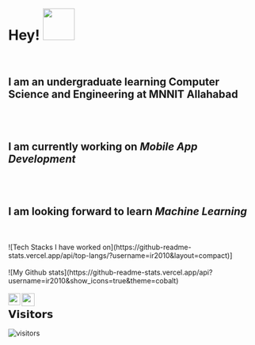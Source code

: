 <h1>Hey! <img height="64px" src="https://github.com/ir2010/ir2010/blob/main/assets/waving_hand_sign_1024.gif"></h1>

<br>

<h2>I am an undergraduate learning Computer Science and Engineering at MNNIT Allahabad</h2>
<br>
<br>
<h2>I am currently working on <b><i>Mobile App Development</b></i></h2>
<br>
<br>
<h2>I am looking forward to learn <b><i>Machine Learning</b></i></h2>
<br>
<br>
![Tech Stacks I have worked on](https://github-readme-stats.vercel.app/api/top-langs/?username=ir2010&layout=compact)]
<br>
<br>
![My Github stats](https://github-readme-stats.vercel.app/api?username=ir2010&show_icons=true&theme=cobalt)
<br>
<br>
<a href="https://www.linkedin.com/in//">
    <img align="left" width="24px" src="https://github.com/ir2010/ir2010/blob/main/assets/waving_hand_sign_1024.gif" />
  </a>
  
<a href="mailto:ishuraj2010@gmail.com">
    <img align="left" width="26px" src="https://github.com/ir2010/ir2010/blob/main/assets/waving_hand_sign_1024.gif" />
  </a>

## 𝗩𝗶𝘀𝗶𝘁𝗼𝗿𝘀

![visitors](https://visitor-badge.glitch.me/badge?page_id=ir2010)
